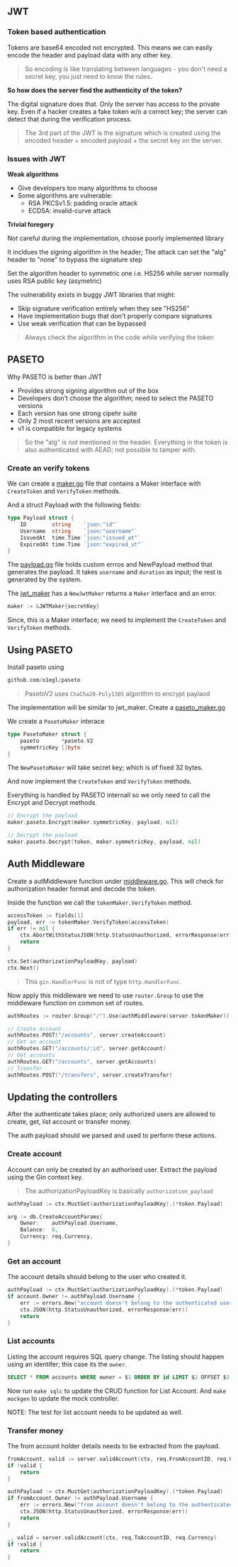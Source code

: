 ## JWT

### Token based authentication

Tokens are base64 encoded not encrypted. This means we can easily encode the header and payload data with any other key.

> So encoding is like translating between languages - you don't need a secret key, you just need to know the rules.

**So how does the server find the authenticity of the token?**

The digital signature does that. Only the server has access to the private key. Even if a hacker creates a fake token w/o a correct key; the server can detect that during the verification process.

> The 3rd part of the JWT is the signature which is created using the encoded header + encoded payload + the secret key on the server.

### Issues with JWT

**Weak algorithms**

- Give developers too many algorithms to choose
- Some algorithms are vulnerable:
    - RSA PKCSv1.5: padding oracle attack
    - ECDSA: invalid-curve attack

**Trivial foregery**

Not careful during the implementation, choose poorly implemented library

It incldues the signing algorithm in the header; The attack can set the "alg" header to "none" to bypass the signature step

Set the algorithm header to symmetric one i.e. HS256 while server normally uses RSA public key (asymetric)

The vulnerability exists in buggy JWT libraries that might:
- Skip signature verification entirely when they see "HS256"
- Have implementation bugs that don't properly compare signatures
- Use weak verification that can be bypassed

> Always check the algorithm in the code while verifying the token

## PASETO

Why PASETO is better than JWT

- Provides strong signing algorithm out of the box
- Developers don't choose the algorithm; need to select the PASETO versions
- Each version has one strong cipehr suite 
- Only 2 most recent versions are accepted
- v1 is compatible for legacy systems

> So the "alg" is not mentioned in the header. Everything in the token is also authenticated with AEAD; not possible to tamper with.

### Create an verify tokens

We can create a [maker.go](../token/maker.go) file that contains a Maker interface with `CreateToken` and `VerifyToken` methods.

And a struct Payload with the following fields:
```go
type Payload struct {
	ID        string    `json:"id"`
	Username  string    `json:"username"`
	IssuedAt  time.Time `json:"issued_at"`
	ExpiredAt time.Time `json:"expired_at"`
}
```

The [payload.go](../token/payload.go) file holds custom errros and NewPayload method that generates the payload. It takes `username` and `duration` as input; the rest is generated by the system.

The [jwt_maker](../token/jwt_maker.go) has a `NewJwtMaker` returns a `Maker` interface and an error.
```go
maker := &JWTMaker{secretKey}
```

Since, this is a Maker interface; we need to implement the `CreateToken` and `VerifyToken` methods.

## Using PASETO

Install paseto using

```go
github.com/o1egl/paseto
```

> PasetoV2 uses `ChaCha20-Poly1305` algorithm to encrypt paylaod

The implementation will be similar to jwt_maker. Create a [paseto_maker.go](../token/paseto_maker.go)

We create a `PasetoMaker` interace

```go
type PasetoMaker struct {
	paseto       *paseto.V2
	symmetricKey []byte
}
```

The `NewPasetoMaker` will take secret key; which is of fixed 32 bytes.

And now implement the `CreateToken` and `VerifyToken` methods.

Everything is handled by PASETO internall so we only need to call the Encrypt and Decrypt methods.

```go
// Encrypt the payload
maker.paseto.Encrypt(maker.symmetricKey, payload, nil)

// Decrypt the payload
maker.paseto.Decrypt(token, maker.symmetricKey, payload, nil)
```

## Auth Middleware

Create a autMiddleware function under [middleware.go](../api/middleware.go). This will check for authorization header format and decode the token.

Inside the function we call the `tokenMaker.VerifyToken` method. 

```go
accessToken := fields[1]
payload, err := tokenMaker.VerifyToken(accessToken)
if err != nil {
	ctx.AbortWithStatusJSON(http.StatusUnauthorized, errorResponse(err))
	return
}

ctx.Set(authorizationPayloadKey, payload)
ctx.Next()
```

> This `gin.HandlerFunc` is not of type `http.HandlerFunc`.

Now apply this middleware we need to use `router.Group` to use the middleware function on common set of routes.

```go
authRoutes := router.Group("/").Use(authMiddleware(server.tokenMaker))

// Create account
authRoutes.POST("/accounts", server.createAccount)
// Get an account
authRoutes.GET("/accounts/:id", server.getAccount)
// Get accounts
authRoutes.GET("/accounts", server.getAccounts)
// Transfer
authRoutes.POST("/transfers", server.createTransfer)
```

## Updating the controllers

After the authenticate takes place; only authorized users are allowed to create, get, list account or transfer money.

The auth payload should we parsed and used to perform these actions.

### Create account

Account can only be created by an authorised user. Extract the payload using the Gin context key.

> The authorizationPayloadKey is basically `authorization_payload`

```go
authPayload := ctx.MustGet(authorizationPayloadKey).(*token.Payload)

arg := db.CreateAccountParams{
	Owner:    authPayload.Username,
	Balance:  0,
	Currency: req.Currency,
}
```

### Get an account

The account details should belong to the user who created it.

```go
authPayload := ctx.MustGet(authorizationPayloadKey).(*token.Payload)
if account.Owner != authPayload.Username {
	err := errors.New("account doesn't belong to the authenticated user")
	ctx.JSON(http.StatusUnauthorized, errorResponse(err))
	return
}
```

### List accounts

Listing the account requires SQL query change. The listing should happen using an identifer; this case its the `owner`.

```sql
SELECT * FROM accounts WHERE owner = $1 ORDER BY id LIMIT $2 OFFSET $3;
```

Now run `make sqlc` to update the CRUD function for List Account. And `make mockgen` to update the mock controller.

NOTE: The test for list account needs to be updated as well.

### Transfer money

The from account holder details needs to be extracted from the payload.

```go
fromAccount, valid := server.validAccount(ctx, req.FromAccountID, req.Currency)
if !valid {
	return
}

authPayload := ctx.MustGet(authorizationPayloadKey).(*token.Payload)
if fromAccount.Owner != authPayload.Username {
	err := errors.New("from account doesn't belong to the authenticated user")
	ctx.JSON(http.StatusUnauthorized, errorResponse(err))
	return
}

_, valid = server.validAccount(ctx, req.ToAccountID, req.Currency)
if !valid {
	return
}
```
